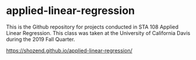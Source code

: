 # applied-linear-regression
This is the Github repository for projects conducted in STA 108 Applied Linear Regression. This class was taken at the University of California Davis during the 2019 Fall Quarter.

https://shozend.github.io/applied-linear-regression/
